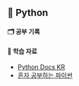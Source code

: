## 📒 Python

  #### 🗂️ 공부 기록

  #### 📝 학습 자료
  
  - [Python Docs KR](https://docs.python.org/ko/3/)
  - [혼자 공부하는 파이썬](https://product.kyobobook.co.kr/detail/S000061352349)
    
